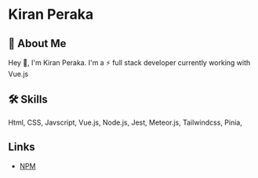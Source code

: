 # Kiran Peraka


## 🚀 About Me
Hey 👋, I'm Kiran Peraka. I'm a ⚡ full stack developer currently working with Vue.js


## 🛠 Skills
Html, CSS, Javscript, Vue.js, Node.js, Jest, Meteor.js, Tailwindcss, Pinia, 


## Links

- [NPM](https://www.npmjs.com/~rogue-striker)

